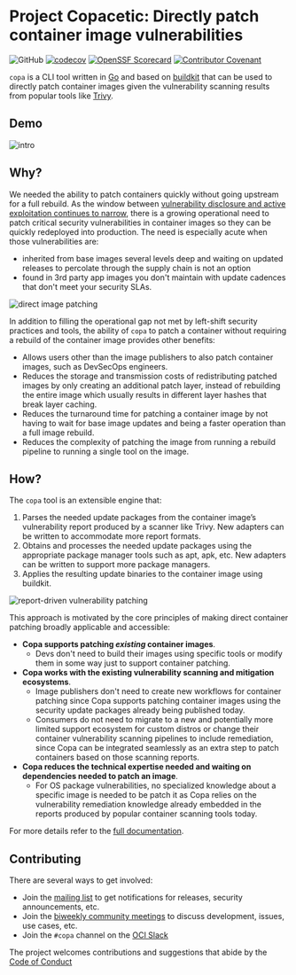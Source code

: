 # Project Copacetic: Directly patch container image vulnerabilities

![GitHub](https://img.shields.io/github/license/project-copacetic/copacetic)
[![codecov](https://codecov.io/gh/project-copacetic/copacetic/branch/main/graph/badge.svg?token=PBC8EPNHRL)](https://codecov.io/gh/project-copacetic/copacetic)
[![OpenSSF Scorecard](https://api.securityscorecards.dev/projects/github.com/project-copacetic/copacetic/badge)](https://api.securityscorecards.dev/projects/github.com/project-copacetic/copacetic)
[![Contributor Covenant](https://img.shields.io/badge/Contributor%20Covenant-2.1-4baaaa.svg)](CODE_OF_CONDUCT.md)

`copa` is a CLI tool written in [Go](https://golang.org) and based on [buildkit](https://github.com/moby/buildkit) that can be used to directly patch container images given the vulnerability scanning results from popular tools like [Trivy](https://github.com/aquasecurity/trivy).

## Demo

![intro](demo/copa-demo.gif)

## Why?

We needed the ability to patch containers quickly without going upstream for a full rebuild. As the window between [vulnerability disclosure and active exploitation continues to narrow](https://www.bleepingcomputer.com/news/security/hackers-scan-for-vulnerabilities-within-15-minutes-of-disclosure/), there is a growing operational need to patch critical security vulnerabilities in container images so they can be quickly redeployed into production. The need is especially acute when those vulnerabilities are:

- inherited from base images several levels deep and waiting on updated releases to percolate through the supply chain is not an option
- found in 3rd party app images you don't maintain with update cadences that don't meet your security SLAs.

![direct image patching](./docs/imgs/direct-image-patching.png)

In addition to filling the operational gap not met by left-shift security practices and tools, the ability of `copa` to patch a container without requiring a rebuild of the container image provides other benefits:

- Allows users other than the image publishers to also patch container images, such as DevSecOps engineers.
- Reduces the storage and transmission costs of redistributing patched images by only creating an additional patch layer, instead of rebuilding the entire image which usually results in different layer hashes that break layer caching.
- Reduces the turnaround time for patching a container image by not having to wait for base image updates and being a faster operation than a full image rebuild.
- Reduces the complexity of patching the image from running a rebuild pipeline to running a single tool on the image.

## How?

The `copa` tool is an extensible engine that:

1. Parses the needed update packages from the container image’s vulnerability report produced by a scanner like Trivy. New adapters can be written to accommodate more report formats.
2. Obtains and processes the needed update packages using the appropriate package manager tools such as apt, apk, etc. New adapters can be written to support more package managers.
3. Applies the resulting update binaries to the container image using buildkit.

![report-driven vulnerability patching](./docs/imgs/vulnerability-patch.png)

This approach is motivated by the core principles of making direct container patching broadly applicable and accessible:

- **Copa supports patching _existing_ container images**.
  - Devs don't need to build their images using specific tools or modify them in some way just to support container patching.
- **Copa works with the existing vulnerability scanning and mitigation ecosystems**.
  - Image publishers don't need to create new workflows for container patching since Copa supports patching container images using the security update packages already being published today.
  - Consumers do not need to migrate to a new and potentially more limited support ecosystem for custom distros or change their container vulnerability scanning pipelines to include remediation, since Copa can be integrated seamlessly as an extra step to patch containers based on those scanning reports.
- **Copa reduces the technical expertise needed and waiting on dependencies needed to patch an image**.
  - For OS package vulnerabilities, no specialized knowledge about a specific image is needed to be patch it as Copa relies on the vulnerability remediation knowledge already embedded in the reports produced by popular container scanning tools today.

For more details refer to the [full documentation](https://project-copacetic.github.io/copacetic/).

## Contributing
There are several ways to get involved:
* Join the [mailing list](https://groups.google.com/g/project-copa) to get notifications for releases, security announcements, etc.
* Join the [biweekly community meetings](https://docs.google.com/document/d/1QdskbeCtgKcdWYHI6EXkLFxyzTCyVT6e8MgB3CaAhWI/edit#heading=h.294j02tlxam) to discuss development, issues, use cases, etc.
* Join the `#copa` channel on the [OCI Slack](https://communityinviter.com/apps/opencontainers/join-the-oci-community)

The project welcomes contributions and suggestions that abide by the [Code of Conduct](./CODE_OF_CONDUCT.md)
